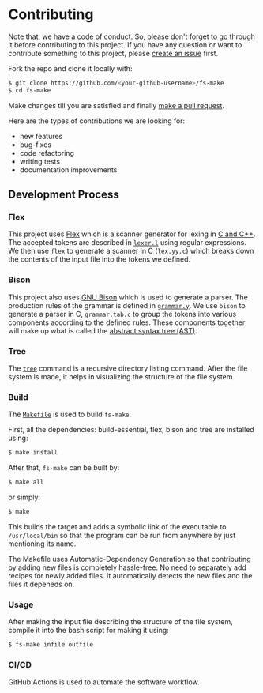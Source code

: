 # Contributing

Note that, we have a [code of conduct](CODE_OF_CONDUCT.md). So, please don't forget to go through it before contributing to this project. If you have any question or want to contribute something to this project, please [create an issue](https://github.com/RaisinTen/fs-make/issues/new/choose) first.

Fork the repo and clone it locally with:
```sh
$ git clone https://github.com/<your-github-username>/fs-make
$ cd fs-make
```

Make changes till you are satisfied and finally [make a pull request](https://github.com/RaisinTen/fs-make/pulls).

Here are the types of contributions we are looking for:
* new features
* bug-fixes
* code refactoring
* writing tests
* documentation improvements

## Development Process

### Flex

This project uses [Flex](www.gnu.org/software/flex/) which is a scanner generator for lexing in [C and C++](https://gcc.gnu.org/). The accepted tokens are described in [`lexer.l`](lexer.l) using regular expressions. We then use `flex` to generate a scanner in C (`lex.yy.c`) which breaks down the contents of the input file into the tokens we defined.

### Bison

This project also uses [GNU Bison](www.gnu.org/software/bison/) which is used to generate a parser. The production rules of the grammar is defined in [`grammar.y`](grammar.y). We use `bison` to generate a parser in C, `grammar.tab.c` to group the tokens into various components according to the defined rules. These components together will make up what is called the [abstract syntax tree (AST)](https://en.wikipedia.org/wiki/Abstract_syntax_tree).

### Tree

The [`tree`](https://en.wikipedia.org/wiki/Tree_(command)) command is a recursive directory listing command. After the file system is made, it helps in visualizing the structure of the file system.

### Build

The [`Makefile`](Makefile) is used to build `fs-make`.

First, all the dependencies: build-essential, flex, bison and tree are installed using:
```sh
$ make install
```

After that, `fs-make` can be built by:
```sh
$ make all
```
or simply:
```sh
$ make
```

This builds the target and adds a symbolic link of the executable to `/usr/local/bin` so that the program can be run from anywhere by just mentioning its name.

The Makefile uses Automatic-Dependency Generation so that contributing by adding new files is completely hassle-free. No need to separately add recipes for newly added files. It automatically detects the new files and the files it depeneds on.

### Usage

After making the input file describing the structure of the file system, compile it into the bash script for making it using:
```sh
$ fs-make infile outfile
```

### CI/CD

GitHub Actions is used to automate the software workflow.
